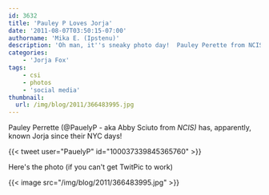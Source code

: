 ```yaml
---
id: 3632
title: 'Pauley P Loves Jorja'
date: '2011-08-07T03:50:15-07:00'
authorname: 'Mika E. (Ipstenu)'
description: 'Oh man, it''s sneaky photo day!  Pauley Perette from NCIS and Jorja used to work together!'
categories:
    - 'Jorja Fox'
tags:
    - csi
    - photos
    - 'social media'
thumbnail:
  url: /img/blog/2011/366483995.jpg
---
```


Pauley Perrette (@PauelyP - aka Abby Sciuto from _NCIS)_ has, apparently, known Jorja since their NYC days!

{{< tweet user="PauelyP" id="100037339845365760" >}}

Here's the photo (if you can't get TwitPic to work)

{{< image src="/img/blog/2011/366483995.jpg" >}}
